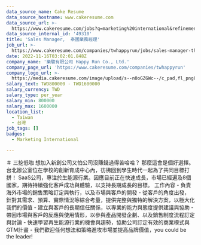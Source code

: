 ```yaml
---
data_source_name: Cake Resume
data_source_hostname: www.cakeresume.com
data_source_url: >-
  https://www.cakeresume.com/jobs?q=marketing%20international&refinementList%5Blang_name%5D%5B0%5D=English&refinementList%5Bsalary_type%5D=per_year&range%5Bsalary_range%5D%5Bmin%5D=1000000
data_source_internal_id: '49310'
title: 'Sales Manager,  泰國業務經理'
job_url: >-
  https://www.cakeresume.com/companies/twhappyrun/jobs/sales-manager-thailand-business-manager
date: 2022-11-16T03:02:01.848Z
company_name: '樂駿有限公司 Happy Run Co., Ltd.'
company_page_url: 'https://www.cakeresume.com/companies/twhappyrun'
company_logo_url: >-
  https://media.cakeresume.com/image/upload/s--n0oGZGWc--/c_pad,fl_png8,h_200,w_200/v1631847479/jz5rggn43elawzkd9ff7.png
salary_text: TWD800000 - TWD1600000
salary_currency: TWD
salary_type: per_year
salary_min: 800000
salary_max: 1600000
location_list:
  - Taiwan
  - 台灣
job_tags: []
badges:
  - Marketing International

---
```


＃ 三挖低咖 想加入新創公司又怕公司沒賺錢過得苦哈哈？ 那麼這會是個好選擇。 台北辦公室位在學校的創新育成中心內，彷彿回到學生時代一起為了共同目標打拼！ SaaS公司，專注於生能源行業。因應目前正在快速成長，市場已經遍及8個國家，期待持續強化客戶成功與體驗，以支持長期成長的目標。 工作內容 - 負責海外市場的銷售策略訂定與執行，以及市場與客戶的開發 - 從客戶的角度出發，針對其需求、預算、實際情況等綜合考量，提供完整與獨特的解決方案，以極大化我們的價值 - 建立與客戶的長期信任關係，以專業的能力與態度提供建議與協助 - 帶回市場與客戶的反應與使用情形，以參與產品開發企劃、以及銷售制度流程訂定與討論 - 快速學習再生能源行業的機會與趨勢，協助公司訂定有效的商業模式與GTM計畫 - 我們歡迎任何想法和策略進攻市場並提高品牌價值，you could be the leader!